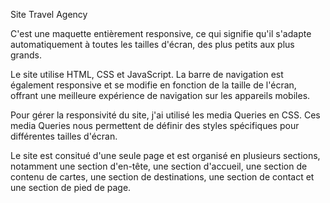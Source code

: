 Site Travel Agency

C'est une maquette entièrement responsive, ce qui signifie qu'il s'adapte automatiquement à toutes les tailles d'écran, des plus petits aux plus grands.

Le site utilise HTML, CSS et JavaScript. La barre de navigation est également responsive et se modifie en fonction de la taille de l'écran, offrant une meilleure expérience de navigation sur les appareils mobiles.

Pour gérer la responsivité du site, j'ai utilisé les media Queries en CSS. Ces media Queries nous permettent de définir des styles spécifiques pour différentes tailles d'écran.

Le site est consitué d'une seule page et est organisé en plusieurs sections, notamment une section d'en-tête, une section d'accueil, une section de contenu de cartes, une section de destinations, une section de contact et une section de pied de page.

